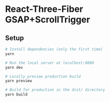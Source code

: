 # React-Three-Fiber GSAP+ScrollTrigger

## Setup

```bash
# Install dependencies (only the first time)
yarn

# Run the local server at localhost:8080
yarn dev

# Locally preview production build
yarn preview

# Build for production in the dist/ directory
yarn build
```
